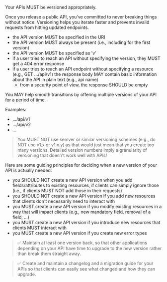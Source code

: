 Your APIs MUST be versioned appropriately.

Once you release a public API, you've committed to never breaking things without notice. Versioning helps you iterate faster and prevents invalid requests from hitting updated endpoints.
* the API version MUST be specified in the URI
* the API version MUST always be present (i.e., including for the first version)
* the API version MUST be specified as 'v<number>'
* if a user tries to reach an API without specifying the version, they MUST get a 404 error response
* if a user tries to reach an API endpoint without specifying a resource (e.g., GET .../api/v1) the response body MAY contain basic information about the API in plain text (e.g., api name) 
  * from a security point of view, the response SHOULD be empty

You MAY help smooth transitions by offering multiple versions of your API for a period of time.

Examples:
* .../api/v1
* .../api/v2
* ...

> You MUST NOT use semver or similar versioning schemes (e.g., do NOT use v1.x or v1.x.y) as that would just mean that you create too many versions. Detailed version numbers imply a granularity of versioning that doesn't work well with APIs!

Here are some guiding principles for deciding when a new version of your API is actually needed:
* you SHOULD NOT create a new API version when you add fields/attributes to existing resources, if clients can simply ignore those (i.e., if clients MUST NOT add those in their requests)
* you SHOULD NOT create a new API version if you add new resources that clients don't necessarily need to interact with
* you MUST create a new API version if you modify existing resources in a way that will impact clients (e.g., new mandatory field, removal of a field, ...)
* you MUST create a new API version if you introduce new resources that clients MUST interact with
* you MUST create a new API version if you create new error types

> :white_check_mark: Maintain at least one version back, so that other applications depending on your API have time to upgrade to the new version rather than break them straight away.

> :white_check_mark: Create and maintain a changelog and a migration guide for your APIs so that clients can easily see what changed and how they can upgrade.